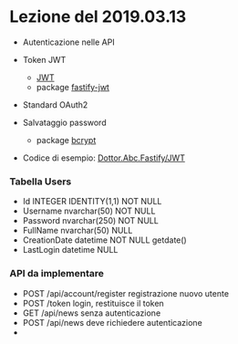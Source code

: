 # Lezione del 2019.03.13

* Autenticazione nelle API
* Token JWT
  * [JWT](https://jwt.io/)
  * package [fastify-jwt](https://www.npmjs.com/package/fastify-jwt)
* Standard OAuth2
* Salvataggio password
  * package [bcrypt](https://www.npmjs.com/package/bcrypt)

* Codice di esempio: [Dottor.Abc.Fastify/JWT](https://github.com/andreadottor/Dottor.Abc.Fastify/tree/master/JWT)




### Tabella Users

* Id            INTEGER IDENTITY(1,1) NOT NULL
* Username      nvarchar(50)  NOT NULL
* Password      nvarchar(250) NOT NULL
* FullName      nvarchar(50)  NULL
* CreationDate  datetime      NOT NULL getdate()
* LastLogin     datetime      NULL

### API da implementare

* POST /api/account/register         registrazione nuovo utente
* POST /token                        login, restituisce il token
* GET  /api/news                     senza autenticazione
* POST /api/news                     deve richiedere autenticazione
* 